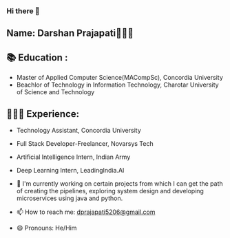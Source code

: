 ### Hi there 👋

## Name: Darshan Prajapati🧑🏽‍💻

## 📚 Education : 
  - Master of Applied Computer Science(MACompSc), Concordia University
  - Beachlor of Technology in Information Technology, Charotar University of Science and Technology

## 🧑🏽‍💻 Experience: 
  - Technology Assistant, Concordia University
  - Full Stack Developer-Freelancer, Novarsys Tech
  - Artificial Intelligence Intern, Indian Army
  - Deep Learning Intern, LeadingIndia.AI
 

- 🔭 I'm currently working on certain projects from which I can get the path of creating the pipelines, exploring system design and developing microservices using java and python. 
- 📫 How to reach me: dprajapati5206@gmail.com
- 😄 Pronouns: He/Him
